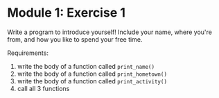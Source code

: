 # Module 1: Exercise 1

Write a program to introduce yourself! Include your name, where you're from, and how you like to spend your free time.

Requirements:

1. write the body of a function called `print_name()`
2. write the body of a function called `print_hometown()`
3. write the body of a function called `print_activity()`
3. call all 3 functions